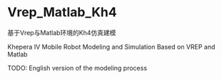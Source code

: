 # Vrep_Matlab_Kh4
基于Vrep与Matlab环境的Kh4仿真建模
<br>

Khepera IV Mobile Robot Modeling and Simulation Based on VREP and Matlab
<br>

TODO: English version of the modeling process
